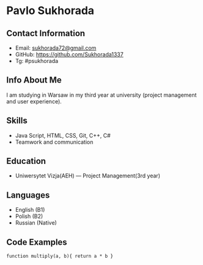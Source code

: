 # Pavlo Sukhorada

## Contact Information
- Email: sukhorada72@gmail.com
- GitHub: https://github.com/Sukhorada1337
- Tg: #psukhorada

## Info About Me
I am studying in Warsaw in my third year at university (project management and user experience).

## Skills
- Java Script, HTML, CSS, Git, C++, C#
- Teamwork and communication

## Education
- Uniwersytet Vizja(AEH) — Project Management(3rd year)

## Languages
- English (B1)
- Polish (B2)
- Russian (Native)

## Code Examples
`
function multiply(a, b){
  return a * b
}
`
